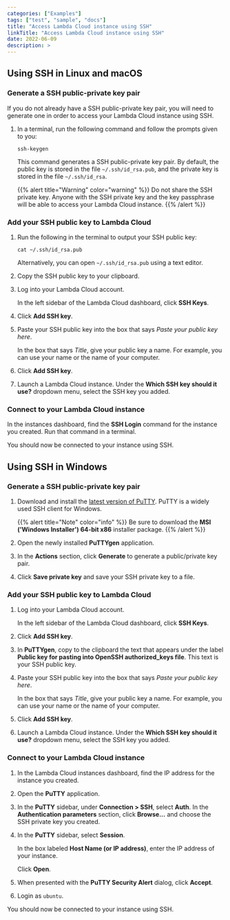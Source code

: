 ```yaml
---
categories: ["Examples"]
tags: ["test", "sample", "docs"]
title: "Access Lambda Cloud instance using SSH"
linkTitle: "Access Lambda Cloud instance using SSH"
date: 2022-06-09
description: >
---
```


## Using SSH in Linux and macOS

### Generate a SSH public-private key pair

If you do not already have a SSH public-private key pair, you will need to
generate one in order to access your Lambda Cloud instance using SSH.

1. In a terminal, run the following command and follow the prompts given to
   you:

       ssh-keygen

   This command generates a SSH public-private key pair. By default, the
   public key is stored in the file `~/.ssh/id_rsa.pub`, and the private key
   is stored in the file `~/.ssh/id_rsa`.

   {{% alert title="Warning" color="warning" %}}
   Do not share the SSH private key. Anyone with the SSH private key and the
   key passphrase will be able to access your Lambda Cloud instance.
   {{% /alert %}}

### Add your SSH public key to Lambda Cloud

1. Run the following in the terminal to output your SSH public key:

       cat ~/.ssh/id_rsa.pub

   Alternatively, you can open `~/.ssh/id_rsa.pub` using a text editor.

1. Copy the SSH public key to your clipboard.

1. Log into your Lambda Cloud account.

   In the left sidebar of the Lambda Cloud dashboard, click **SSH Keys**.

1. Click **Add SSH key**.

1. Paste your SSH public key into the box that says _Paste your public key
   here_.

   In the box that says _Title_, give your public key a name. For example, you
   can use your name or the name of your computer.

1. Click **Add SSH key**.

1. Launch a Lambda Cloud instance. Under the **Which SSH key should it use?**
   dropdown menu, select the SSH key you added.

### Connect to your Lambda Cloud instance

In the instances dashboard, find the **SSH Login** command for the instance
you created. Run that command in a terminal.

You should now be connected to your instance using SSH.

## Using SSH in Windows

### Generate a SSH public-private key pair

1. Download and install the
   [latest version of PuTTY](https://www.chiark.greenend.org.uk/~sgtatham/putty/latest.html).
   PuTTY is a widely used SSH client for Windows.

   {{% alert title="Note" color="info" %}}
   Be sure to download the **MSI ('Windows Installer') 64-bit x86**
   installer package.
   {{% /alert %}}

1. Open the newly installed **PuTTYgen** application.

1. In the **Actions** section, click **Generate** to generate a public/private
   key pair.

1. Click **Save private key** and save your SSH private key to a file.

### Add your SSH public key to Lambda Cloud

1. Log into your Lambda Cloud account.

   In the left sidebar of the Lambda Cloud dashboard, click **SSH Keys**.

1. Click **Add SSH key**.

1. In **PuTTYgen**, copy to the clipboard the text that appears under the
   label **Public key for pasting into OpenSSH authorized_keys file**. This
   text is your SSH public key.

1. Paste your SSH public key into the box that says _Paste your public key
   here_.

   In the box that says _Title_, give your public key a name. For example, you
   can use your name or the name of your computer.

1. Click **Add SSH key**.

1. Launch a Lambda Cloud instance. Under the **Which SSH key should it use?**
   dropdown menu, select the SSH key you added.

### Connect to your Lambda Cloud instance

1. In the Lambda Cloud instances dashboard, find the IP address for the
   instance you created.

1. Open the **PuTTY** application.

1. In the **PuTTY** sidebar, under **Connection > SSH**, select **Auth**. In
   the **Authentication parameters** section, click **Browse...** and choose
   the SSH private key you created.

1. In the **PuTTY** sidebar, select **Session**.

   In the box labeled **Host Name (or IP address)**, enter the IP address of
   your instance.

   Click **Open**.

1. When presented with the **PuTTY Security Alert** dialog, click **Accept**.

1. Login as `ubuntu`.

You should now be connected to your instance using SSH.
